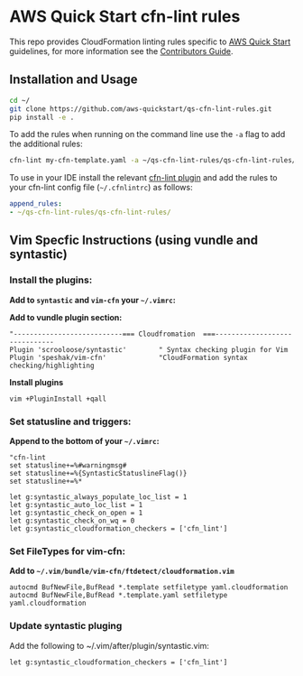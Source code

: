 # AWS Quick Start cfn-lint rules

This repo provides CloudFormation linting rules specific to [AWS Quick Start](https://aws.amazon.com/quickstart/) 
guidelines, for more information see the [Contributors Guide](https://aws-quickstart.github.io).

## Installation and Usage

```bash
cd ~/
git clone https://github.com/aws-quickstart/qs-cfn-lint-rules.git
pip install -e .
```

To add the rules when running on the command line use the `-a` flag to add the additional rules:

```bash
cfn-lint my-cfn-template.yaml -a ~/qs-cfn-lint-rules/qs-cfn-lint-rules/
```

To use in your IDE install the relevant 
[cfn-lint plugin](https://github.com/aws-cloudformation/cfn-python-lint#editor-plugins) and add the rules to your 
cfn-lint config file (`~/.cfnlintrc`) as follows:

```yaml
append_rules:
- ~/qs-cfn-lint-rules/qs-cfn-lint-rules/
```

## Vim Specfic Instructions (using vundle and syntastic)

### Install the plugins:
**Add to `syntastic` and `vim-cfn` your `~/.vimrc`:**

__Add to vundle plugin section:__

```
"---------------------------=== Cloudfromation  ===------------------------------
Plugin 'scrooloose/syntastic'        " Syntax checking plugin for Vim
Plugin 'speshak/vim-cfn'             "CloudFormation syntax checking/highlighting
```

**Install plugins**

`vim +PluginInstall +qall`

### Set statusline and triggers:

**Append to the bottom of your `~/.vimrc`:**
```
"cfn-lint
set statusline+=%#warningmsg#
set statusline+=%{SyntasticStatuslineFlag()}
set statusline+=%*

let g:syntastic_always_populate_loc_list = 1
let g:syntastic_auto_loc_list = 1
let g:syntastic_check_on_open = 1
let g:syntastic_check_on_wq = 0
let g:syntastic_cloudformation_checkers = ['cfn_lint']
```

### Set FileTypes for vim-cfn:

**Add to  `~/.vim/bundle/vim-cfn/ftdetect/cloudformation.vim`**
``` 
autocmd BufNewFile,BufRead *.template setfiletype yaml.cloudformation
autocmd BufNewFile,BufRead *.template.yaml setfiletype yaml.cloudformation
```
### Update syntastic pluging
Add the following to ~/.vim/after/plugin/syntastic.vim:

`let g:syntastic_cloudformation_checkers = ['cfn_lint']`
